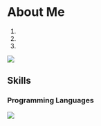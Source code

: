 # About Me
1. 
2. 
3. 

![](https://github-readme-stats.vercel.app/api/top-langs?username=ren-nearco&show_icons=true&locale=en&layout=compact)

## Skills
### Programming Languages
<img src="https://skillicons.dev/icons?i=python,java,cpp," /> <br /><br />

<!--
### Frontend Development
### Backend Development
### Mobile App Development
### AI/ML
### Database
### Data Visualization
### Devops
### Backend as a Service(BaaS)
### Framework
### Testing
### Software
### Static Site Generators
### Game Engines
### Automation
### Other

**ren-nearco/ren-nearco** is a ✨ _special_ ✨ repository because its `README.md` (this file) appears on your GitHub profile.

Here are some ideas to get you started:

- 🔭 I’m currently working on ...
- 🌱 I’m currently learning ...
- 👯 I’m looking to collaborate on ...
- 🤔 I’m looking for help with ...
- 💬 Ask me about ...
- 📫 How to reach me: ...
- 😄 Pronouns: ...
- ⚡ Fun fact: ...
-->
